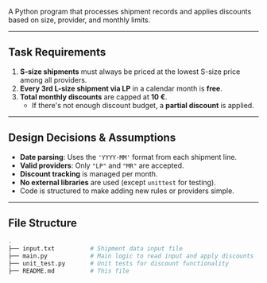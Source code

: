A Python program that processes shipment records and applies discounts based on size, provider, and monthly limits.

---

## Task Requirements

1. **S-size shipments** must always be priced at the lowest S-size price among all providers.
2. **Every 3rd L-size shipment via LP** in a calendar month is **free**.
3. **Total monthly discounts** are capped at **10 €**.
   - If there's not enough discount budget, a **partial discount** is applied.

---

## Design Decisions & Assumptions

- **Date parsing**: Uses the `'YYYY-MM'` format from each shipment line.
- **Valid providers**: Only `"LP"` and `"MR"` are accepted.
- **Discount tracking** is managed per month.
- **No external libraries** are used (except `unittest` for testing).
- Code is structured to make adding new rules or providers simple.

---

## File Structure

```bash
.
├── input.txt          # Shipment data input file
├── main.py            # Main logic to read input and apply discounts
├── unit_test.py       # Unit tests for discount functionality
├── README.md          # This file
